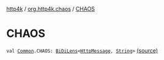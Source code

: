 [http4k](../index.md) / [org.http4k.chaos](index.md) / [CHAOS](./-c-h-a-o-s.md)

# CHAOS

`val `[`Common`](../org.http4k.lens/-header/-common/index.md)`.CHAOS: `[`BiDiLens`](../org.http4k.lens/-bi-di-lens/index.md)`<`[`HttpMessage`](../org.http4k.core/-http-message/index.md)`, `[`String`](https://kotlinlang.org/api/latest/jvm/stdlib/kotlin/-string/index.html)`>` [(source)](https://github.com/http4k/http4k/blob/master/http4k-testing-chaos/src/main/kotlin/org/http4k/chaos/ChaosBehaviours.kt#L28)